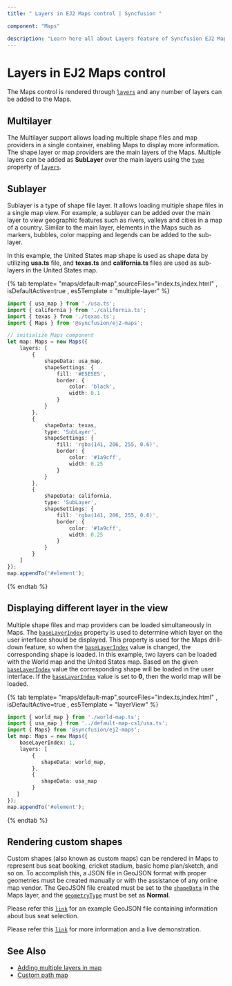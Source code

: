 ```yaml
---
title: " Layers in EJ2 Maps control | Syncfusion "

component: "Maps"

description: "Learn here all about Layers feature of Syncfusion EJ2 Maps control and more."
---
```


# Layers in EJ2 Maps control

The Maps control is rendered through [`layers`](../api/maps/#layers) and any number of layers can be added to the Maps.

## Multilayer

The Multilayer support allows loading multiple shape files and map providers in a single container, enabling Maps to display more information. The shape layer or map providers are the main layers of the Maps. Multiple layers can be added as **SubLayer** over the main layers using the [`type`](../api/maps/layerSettingsModel/#type) property of [`layers`](../api/maps/#layers).

## Sublayer

Sublayer is a type of shape file layer. It allows loading multiple shape files in a single map view. For example, a sublayer can be added over the main layer to view geographic features such as rivers, valleys and cities in a map of a country. Similar to the main layer, elements in the Maps such as markers, bubbles, color mapping and legends can be added to the sub-layer.

In this example, the United States map shape is used as shape data by utilizing **usa.ts** file, and **texas.ts** and **california.ts** files are used as sub-layers in the United States map.

{% tab template= "maps/default-map",sourceFiles="index.ts,index.html" , isDefaultActive=true , es5Template = "multiple-layer" %}

```typescript
import { usa_map } from './usa.ts';
import { california } from './california.ts';
import { texas } from './texas.ts';
import { Maps } from '@syncfusion/ej2-maps';

// initialize Maps component
let map: Maps = new Maps({
    layers: [
        {
            shapeData: usa_map,
            shapeSettings: {
                fill: '#E5E5E5',
                border: {
                    color: 'black',
                    width: 0.1
                }
            }
        },
        {
            shapeData: texas,
            type: 'SubLayer',
            shapeSettings: {
                fill: 'rgba(141, 206, 255, 0.6)',
                border: {
                    color: '#1a9cff',
                    width: 0.25
                }
            }
        },
        {
            shapeData: california,
            type: 'SubLayer',
            shapeSettings: {
                fill: 'rgba(141, 206, 255, 0.6)',
                border: {
                    color: '#1a9cff',
                    width: 0.25
                }
            }
        }
    ]
});
map.appendTo('#element');
```

{% endtab %}

## Displaying different layer in the view

Multiple shape files and map providers can be loaded simultaneously in Maps. The [`baseLayerIndex`](../api/maps/mapsModel/#baselayerindex) property is used to determine which layer on the user interface should be displayed. This property is used for the Maps drill-down feature, so when the [`baseLayerIndex`](../api/maps/mapsModel/#baselayerindex) value is changed, the corresponding shape is loaded. In this example, two layers can be loaded with the World map and the United States map. Based on the given [`baseLayerIndex`](../api/maps/mapsModel/#baselayerindex) value the corresponding shape will be loaded in the user interface. If the [`baseLayerIndex`](../api/maps/mapsModel/#baselayerindex) value is set to **0**, then the world map will be loaded.

{% tab template= "maps/default-map",sourceFiles="index.ts,index.html" , isDefaultActive=true , es5Template = "layerView" %}

```typescript
import { world_map } from './world-map.ts';
import { usa_map } from '../default-map-cs1/usa.ts';
import { Maps} from '@syncfusion/ej2-maps';
let map: Maps = new Maps({
    baseLayerIndex: 1,
    layers: [
        {
           shapeData: world_map,
        },
        {
           shapeData: usa_map
        }
   ]
});
map.appendTo('#element');
```

{% endtab %}

## Rendering custom shapes

Custom shapes (also known as custom maps) can be rendered in Maps to represent bus seat booking, cricket stadium, basic home plan/sketch, and so on. To accomplish this, a JSON file in GeoJSON format with proper geometries must be created manually or with the assistance of any online map vendor. The GeoJSON file created must be set to the [`shapeData`](../api/maps/layerSettingsModel/#shapedata) in the Maps layer, and the [`geometryType`](../api/maps/layerSettingsModel/#geometrytype) must be set as **Normal**.

Please refer this [`link`](https://cdn.syncfusion.com/maps/map-data/seat.json) for an example GeoJSON file containing information about bus seat selection.

Please refer this [`link`](https://ej2.syncfusion.com/demos/#/bootstrap5/maps/seat-selection.html) for more information and a live demonstration.

## See Also

* [Adding multiple layers in map](../maps/how-to/multiple-layer)
* [Custom path map](../maps/how-to/custom-path)